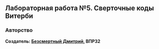 ## Лабораторная работа №5. Сверточные коды Витерби

### Авторство

**Создатель: [Безсмертный Дмитрий](https://github.com/coonsst), ВПР32**
